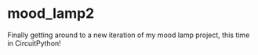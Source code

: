 # mood_lamp2
Finally getting around to a new iteration of my mood lamp project, this time in CircuitPython!

